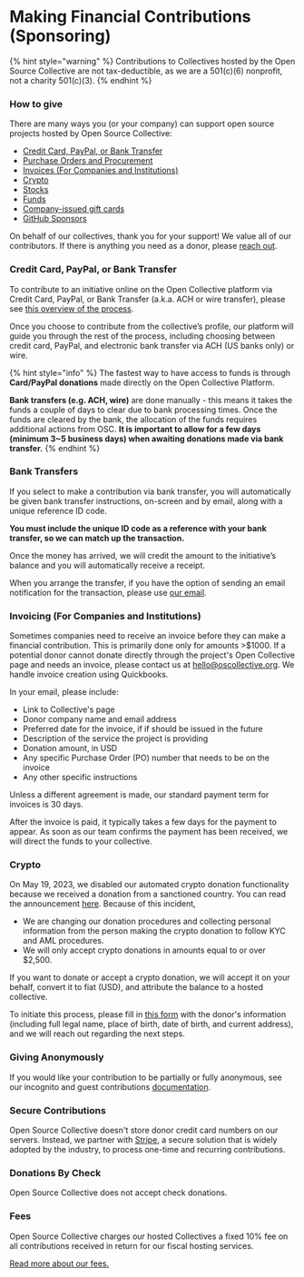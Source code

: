 # Making Financial Contributions (Sponsoring)

{% hint style="warning" %}
Contributions to Collectives hosted by the Open Source Collective are not tax-deductible, as we are a 501(c)(6) nonprofit, not a charity 501(c)(3).
{% endhint %}

### How to give

There are many ways you (or your company) can support open source projects hosted by Open Source Collective:

* [Credit Card, PayPal, or Bank Transfer](./#giving-via-credit-card-paypal-or-bank-transfer)
* [Purchase Orders and Procurement](purchase-orders-and-procurement.md#how-it-works)
* [Invoices (For Companies and Institutions)](./#invoicing-for-companies-and-institutions)
* [Crypto](./#crpyto)
* [Stocks](https://openstocks.co)
* [Funds](funds-for-open-source.md)
* [Company-issued gift cards](https://opencollective.com/gift-cards)
* [GitHub Sponsors](../../campagins-programs-and-partnerships/github-sponsors.md)

On behalf of our collectives, thank you for your support! We value all of our contributors. If there is anything you need as a donor, please [reach out](../../about/contact.md).

### Credit Card, PayPal, or Bank Transfer

To contribute to an initiative online on the Open Collective platform via Credit Card, PayPal, or Bank Transfer (a.k.a. ACH or wire transfer), please see [this overview of the process](https://docs.opencollective.com/help/financial-contributors/payments).

Once you choose to contribute from the collective’s profile, our platform will guide you through the rest of the process, including choosing between credit card, PayPal, and electronic bank transfer via ACH (US banks only) or wire.

{% hint style="info" %}
The fastest way to have access to funds is through **Card/PayPal donations** made directly on the Open Collective Platform.

**Bank transfers (e.g. ACH, wire)** are done manually - this means it takes the funds a couple of days to clear due to bank processing times. Once the funds are cleared by the bank, the allocation of the funds requires additional actions from OSC. **It is important to allow for a few days (minimum 3\~5 business days) when awaiting donations made via bank transfer.**
{% endhint %}

### **Bank Transfers**

If you select to make a contribution via bank transfer, you will automatically be given bank transfer instructions, on-screen and by email, along with a unique reference ID code.

**You must include the unique ID code as a reference with your bank transfer, so we can match up the transaction.**

Once the money has arrived, we will credit the amount to the initiative’s balance and you will automatically receive a receipt.‌

When you arrange the transfer, if you have the option of sending an email notification for the transaction, please use [our email](../../about/contact.md).

### Invoicing (For Companies and Institutions)

Sometimes companies need to receive an invoice before they can make a financial contribution. This is primarily done only for amounts >$1000. If a potential donor cannot donate directly through the project's Open Collective page and needs an invoice, please contact us at hello@oscollective.org. We handle invoice creation using Quickbooks.

In your email, please include:

* Link to Collective's page
* Donor company name and email address
* Preferred date for the invoice, if if should be issued in the future
* Description of the service the project is providing
* Donation amount, in USD
* Any specific Purchase Order (PO) number that needs to be on the invoice
* Any other specific instructions

Unless a different agreement is made, our standard payment term for invoices is 30 days.

After the invoice is paid, it typically takes a few days for the payment to appear. As soon as our team confirms the payment has been received, we will direct the funds to your collective.&#x20;

### Crypto

On May 19, 2023, we disabled our automated crypto donation functionality because we received a donation from a sanctioned country. You can read the announcement [here](https://opencollective.com/opensource/updates/open-source-collective-is-disabling-contributions-in-cryptocurrencies). Because of this incident,&#x20;

* We are changing our donation procedures and collecting personal information from the person making the crypto donation to follow KYC and AML procedures.
* We will only accept crypto donations in amounts equal to or over $2,500.

If you want to donate or accept a crypto donation, we will accept it on your behalf, convert it to fiat (USD), and attribute the balance to a hosted collective.

To initiate this process, please fill in [this form](https://form.asana.com/?k=0qJRLfChBud2xoY0ygU-kg\&d=477117439367644) with the donor's information (including full legal name, place of birth, date of birth, and current address), and we will reach out regarding the next steps.

### **Giving Anonymously**

If you would like your contribution to be partially or fully anonymous, see our incognito and guest contributions [documentation](https://docs.opencollective.com/help/financial-contributors/guest-contributions).

### **Secure Contributions**

Open Source Collective doesn't store donor credit card numbers on our servers. Instead, we partner with [Stripe](https://stripe.com/docs/security/stripe), a secure solution that is widely adopted by the industry, to process one-time and recurring contributions.

### Donations By Check

Open Source Collective does not accept check donations.

### Fees

Open Source Collective charges our hosted Collectives a fixed 10% fee on all contributions received in return for our fiscal hosting services.

[Read more about our fees.](../fees.md)
